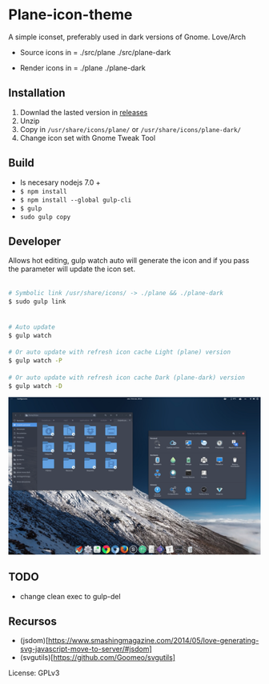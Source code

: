 # Plane-icon-theme

A simple iconset, preferably used in dark versions of Gnome.  Love/Arch


- Source icons in = ./src/plane ./src/plane-dark

- Render icons in = ./plane ./plane-dark


## Installation

1. Downlad the lasted version in [releases](https://github.com/wfpaisa/plane-icon-theme/releases)
2. Unzip
3. Copy in `/usr/share/icons/plane/` or `/usr/share/icons/plane-dark/`
4. Change icon set with Gnome Tweak Tool


## Build

- Is necesary nodejs 7.0 +
- `$ npm install`
- `$ npm install --global gulp-cli`
- `$ gulp`
- `sudo gulp copy`

## Developer

Allows hot editing, gulp watch auto will generate the icon and if you pass the parameter will update the icon set.

```bash 

# Symbolic link /usr/share/icons/ -> ./plane && ./plane-dark
$ sudo gulp link


# Auto update
$ gulp watch 

# Or auto update with refresh icon cache Light (plane) version
$ gulp watch -P 

# Or auto update with refresh icon cache Dark (plane-dark) version
$ gulp watch -D 
```


![Screen](./screenshot.png)



## TODO
- change clean exec to gulp-del

## Recursos
- (jsdom)[https://www.smashingmagazine.com/2014/05/love-generating-svg-javascript-move-to-server/#jsdom]
- (svgutils)[https://github.com/Goomeo/svgutils]

License: GPLv3